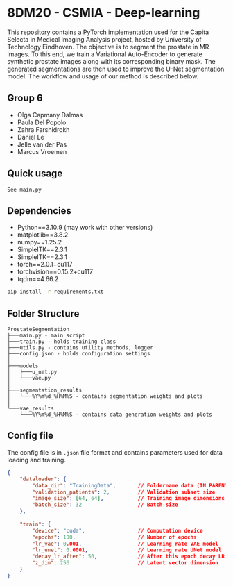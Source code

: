 # 8DM20 - CSMIA - Deep-learning

This repository contains a PyTorch implementation used for the Capita Selecta in Medical Imaging Analysis project, hosted by University of Technology Eindhoven. The objective is to segment the prostate in MR images. To this end, we train a Variational Auto-Encoder to generate synthetic prostate images along with its corresponding binary mask. The generated segmentations are then used to improve the U-Net segmentation model. The workflow and usage of our method is described below. 
## Group 6

* Olga Capmany Dalmas
* Paula Del Popolo
* Zahra Farshidrokh
* Daniel Le
* Jelle van der Pas
* Marcus Vroemen

## Quick usage
```
See main.py
```
## Dependencies

* Python==3.10.9 (may work with other versions)
* matplotlib==3.8.2
* numpy==1.25.2
* SimpleITK==2.3.1
* SimpleITK==2.3.1
* torch==2.0.1+cu117
* torchvision==0.15.2+cu117
* tqdm==4.66.2

```bash
pip install -r requirements.txt
```
## Folder Structure
```
ProstateSegmentation
├───main.py - main script 
├───train.py - holds training class
├───utils.py - contains utility methods, logger
├───config.json - holds configuration settings
│
├───models
│   ├───u_net.py 
│   └───vae.py 
│
├───segmentation_results
│   └───%Y%m%d_%H%M%S - contains segmentation weights and plots
│   
└───vae_results
    └───%Y%m%d_%H%M%S - contains data generation weights and plots

```

## Config file 
The config file is in `.json` file format and contains parameters used for data loading and training.

```JSON
{
    "dataloader": {
        "data_dir": "TrainingData",       // Foldername data (IN PARENT DIR!)
        "validation_patients": 2,         // Validation subset size
        "image_size": [64, 64],           // Training image dimensions
        "batch_size": 32                  // Batch size
    },
        
    "train": {
        "device": "cuda",                 // Computation device
        "epochs": 100,                    // Number of epochs
        "lr_vae": 0.001,                  // Learning rate VAE model
        "lr_unet": 0.0001,                // Learning rate UNet model
        "decay_lr_after": 50,             // After this epoch decay LR
        "z_dim": 256                      // Latent vector dimension
    }
}
```